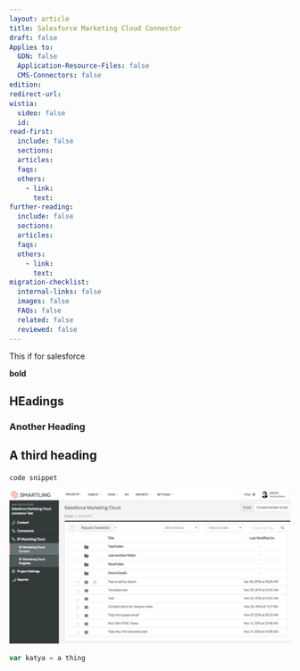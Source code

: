 ```yaml
---
layout: article
title: Salesforce Marketing Cloud Connector
draft: false
Applies to:
  GDN: false
  Application-Resource-Files: false
  CMS-Connectors: false
edition:
redirect-url:
wistia:
  video: false
  id:
read-first:
  include: false
  sections:
  articles:
  faqs:
  others:
    - link:
      text:
further-reading:
  include: false
  sections:
  articles:
  faqs:
  others:
    - link:
      text:
migration-checklist:
  internal-links: false
  images: false
  FAQs: false
  related: false
  reviewed: false
---
```



This if for salesforce

**bold**

## HEadings


### Another Heading

## A third heading

`code snippet`

![](/uploads/versions/smartling---translate-content--salesforce-marketing-cloud-connector-test----x----1245-683x---.png)

~~~javascript
var katya = a thing
~~~